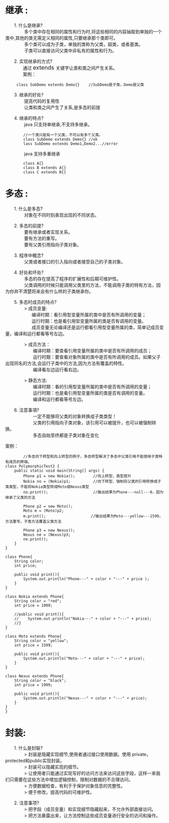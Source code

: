 # 继承 :
&emsp;&emsp;1. 什么是继承?   
&emsp;&emsp;&emsp;&emsp; 多个类中存在相同的属性和行为时,将这些相同的内容抽取到单独的一个类中,其他的类无需定义相同的属性,只要继承那个类即可。   
&emsp;&emsp;&emsp;&emsp; 多个类可以成为子类，单独的类称为父类，超类，或者基类。   
&emsp;&emsp;&emsp;&emsp; 子类可以直接访问父类中非私有的属性和行为。  

&emsp;&emsp;2. 实现继承的方式?    
&emsp;&emsp;&emsp;&emsp;通过 <font size=4> extends </font>  关键字让类和类之间产生关系。   
&emsp;&emsp;&emsp;&emsp;案例：
```
     class SubDemo extends Demo{}    //SubDemo是子类，Demo是父类
```
&emsp;&emsp;3. 继承的好处?   
&emsp;&emsp;&emsp;&emsp; 提高代码的复用性     
&emsp;&emsp;&emsp;&emsp; 让类和类之间产生了关系,是多态的前提    

&emsp;&emsp;4. 继承的特点?    
&emsp;&emsp;&emsp;&emsp; java  只支持单继承,不支持多继承。
```
        //一个类只能有一个父类，不可以有多个父类。
        class SubDemo extends Demo{} //ok
        lass SubDemo extends Demo1,Demo2...//error
```
&emsp;&emsp;&emsp;&emsp; java 支持多重继承
```
        class A{}
        class B extends A{}
        class C extends B{}
```

# 多态 :
&emsp;&emsp;1. 什么是多态?   
&emsp;&emsp;&emsp;&emsp; 对象在不同时刻表现出现的不同状态。

&emsp;&emsp;2. 多态的前提?   
&emsp;&emsp;&emsp;&emsp; 要有继承或者实现关系。  
&emsp;&emsp;&emsp;&emsp; 要有方法的重写。  
&emsp;&emsp;&emsp;&emsp; 要有父类引用指向子类对象。     

&emsp;&emsp;3. 程序中概念?  
&emsp;&emsp;&emsp;&emsp; 父类或者接口的引入指向或者接受自己的子类对象。

&emsp;&emsp;4. 好处和坏处?     
&emsp;&emsp;&emsp;&emsp; 多态的存在提高了程序的扩展性和后期可维护性。   
&emsp;&emsp;&emsp;&emsp; 父类调用的时候只能调用父类里的方法，不能调用子类的特有方法，因为你并不清楚将来会有什么样的子类继承你。  

&emsp;&emsp;5. 多态时成员的特点?    
&emsp;&emsp;&emsp;&emsp; > 成员变量:   
&emsp;&emsp;&emsp;&emsp;&emsp;&emsp;编译时期：看引用型变量所属的类中是否有所调用的变量；   
&emsp;&emsp;&emsp;&emsp;&emsp;&emsp;运行时期：也是看引用型变量所属的类是否有调用的变量。  
&emsp;&emsp;&emsp;&emsp;&emsp;&emsp;成员变量无论编译还是运行都看引用型变量所属的类，简单记成员变量，编译和运行都看等号左边。

&emsp;&emsp;&emsp;&emsp; > 成员方法：  
&emsp;&emsp;&emsp;&emsp;&emsp;&emsp; 编译时期：要查看引用变量所属的类中是否有所调用的成员；    
&emsp;&emsp;&emsp;&emsp;&emsp;&emsp; 运行时期：要查看对象所属的类中是否有所调用的成员。如果父子出现同名的方法,会运行子类中的方法,因为方法有覆盖的特性。   
&emsp;&emsp;&emsp;&emsp;&emsp;&emsp; 编译看左边运行看右边。

&emsp;&emsp;&emsp;&emsp; > 静态方法:   
&emsp;&emsp;&emsp;&emsp;&emsp;&emsp;  编译时期：看的引用型变量所属的类中是否有所调用的变量；  
&emsp;&emsp;&emsp;&emsp;&emsp;&emsp;  运行时期：也是看引用型变量所属的类是否有调用的变量。     
&emsp;&emsp;&emsp;&emsp;&emsp;&emsp;  编译和运行都看等号左边。    

&emsp;&emsp;6. 注意事項?  
&emsp;&emsp;&emsp;&emsp;&emsp;&emsp;  一定不能够将父类的对象转换成子类类型！   
&emsp;&emsp;&emsp;&emsp;&emsp;&emsp;  父类的引用指向子类对象，该引用可以被提升，也可以被强制转换。    
&emsp;&emsp;&emsp;&emsp;&emsp;&emsp;  多态自始至终都是子类对象在变化  

案例：
```
        //多态向下转型和向上转型的例子，多态转型解决了多态中父类引用不能使用子类特有成员的弊端。
class PolymorphicTest2 {
    public static void main(String[] args) {
        Phone p1 = new Nokia();        //向上转型，类型提升
        Nokia no = (Nokia)p1;          //向下转型，强制将父类的引用转换成子类类型，不能将Nokia类型转成Moto或Nexus类型
        no.print();                    //输出结果为Phone---null---0，因为继承了父类的方法

        Phone p2 = new Moto();
        Moto m = (Moto)p2;
        m.print();                    //输出结果为Moto---yellow---1599，方法重写，子类方法覆盖父类方法

        Phone p3 = new Nexus();
        Nexus ne = (Nexus)p3;
        ne.print();
    }
}

class Phone{    
    String color;
    int price;

    public void print(){
        System.out.println("Phone---" + color + "---" + price );
    }    
}

class Nokia extends Phone{
    String color = "red";
    int price = 1009;

    //public void print(){
    //    System.out.println("Nokia---" + color + "---" + price);
    //}
}

class Moto extends Phone{
    String color = "yellow";
    int price = 1599;

    public void print(){
        System.out.println("Moto---" + color + "---" + price);
    }
}

class Nexus extends Phone{
    String color = "black";
    int price = 1999;

    public void print(){
        System.out.println("Nexus---" + color + "---" + price);
    }
}
}
```

# 封装:
&emsp;&emsp;1. 什么是封裝?    
&emsp;&emsp;&emsp;&emsp; > 封装是隐藏实现细节,使用者通过接口使用数据。使用 private，protected和public实现封装。    
&emsp;&emsp;&emsp;&emsp; > 封装可以隐藏实现的细节。      
&emsp;&emsp;&emsp;&emsp; > 让使用者只能通过实现写好的访问方法来访问这些字段，这样一来我们只需要在这些方法中增加逻辑控制，限制对数据的不合理访问。     
&emsp;&emsp;&emsp;&emsp; > 方便数据检查，有利于于保护对象信息的完整性。      
&emsp;&emsp;&emsp;&emsp; > 便于修改，提高代码的可维护性。       

&emsp;&emsp;2. 注意事项?  
&emsp;&emsp;&emsp;&emsp; > 把字段（成员变量）和实现细节隐藏起来，不允许外部直接访问。     
&emsp;&emsp;&emsp;&emsp; > 把方法暴露出来，让方法控制这些成员变量进行安全的访问和操作。